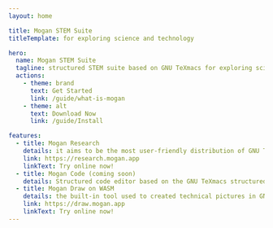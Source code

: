 ```yaml
---
layout: home

title: Mogan STEM Suite
titleTemplate: for exploring science and technology

hero:
  name: Mogan STEM Suite
  tagline: structured STEM suite based on GNU TeXmacs for exploring science and technology 
  actions:
    - theme: brand
      text: Get Started
      link: /guide/what-is-mogan
    - theme: alt
      text: Download Now
      link: /guide/Install

features:
  - title: Mogan Research
    details: it aims to be the most user-friendly distribution of GNU TeXmacs, mainly for writing books, papers and scientific notes
    link: https://research.mogan.app
    linkText: Try online now!
  - title: Mogan Code (coming soon)
    details: Structured code editor based on the GNU TeXmacs structured editing kernel
  - title: Mogan Draw on WASM
    details: the built-in tool used to created technical pictures in GNU TeXmacs is now available as a standalone app online
    link: https://draw.mogan.app
    linkText: Try online now!
---
```

